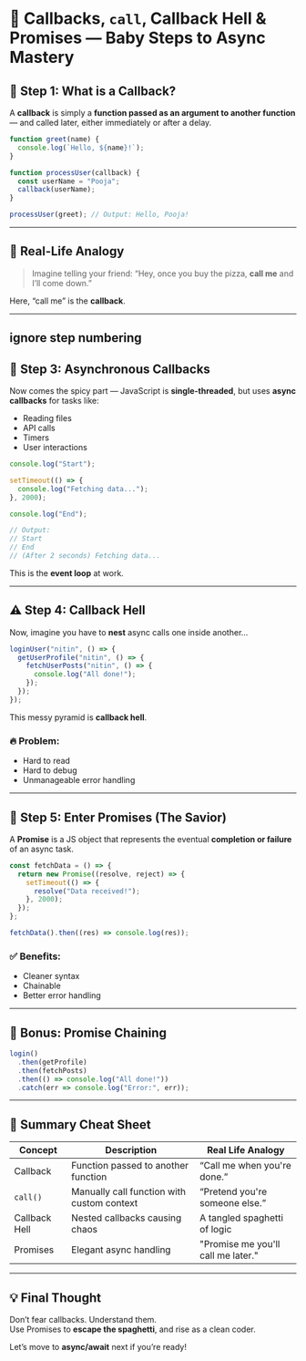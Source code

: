 # 🔄 Callbacks, `call`, Callback Hell & Promises — Baby Steps to Async Mastery

## 👶 Step 1: What is a Callback?

A **callback** is simply a **function passed as an argument to another function** — and called later, either immediately or after a delay.

```js
function greet(name) {
  console.log(`Hello, ${name}!`);
}

function processUser(callback) {
  const userName = "Pooja";
  callback(userName);
}

processUser(greet); // Output: Hello, Pooja!
```

---

## 🧠 Real-Life Analogy

> Imagine telling your friend: “Hey, once you buy the pizza, **call me** and I’ll come down.”

Here, “call me” is the **callback**.

---

ignore step numbering 
---

## 🔁 Step 3: Asynchronous Callbacks

Now comes the spicy part — JavaScript is **single-threaded**, but uses **async callbacks** for tasks like:

- Reading files
- API calls
- Timers
- User interactions

```js
console.log("Start");

setTimeout(() => {
  console.log("Fetching data...");
}, 2000);

console.log("End");

// Output:
// Start
// End
// (After 2 seconds) Fetching data...
```

This is the **event loop** at work.

---

## ⚠️ Step 4: Callback Hell

Now, imagine you have to **nest** async calls one inside another...

```js
loginUser("nitin", () => {
  getUserProfile("nitin", () => {
    fetchUserPosts("nitin", () => {
      console.log("All done!");
    });
  });
});
```

This messy pyramid is **callback hell**.

### 🔥 Problem:
- Hard to read
- Hard to debug
- Unmanageable error handling

---

## 🌟 Step 5: Enter Promises (The Savior)

A **Promise** is a JS object that represents the eventual **completion or failure** of an async task.

```js
const fetchData = () => {
  return new Promise((resolve, reject) => {
    setTimeout(() => {
      resolve("Data received!");
    }, 2000);
  });
};

fetchData().then((res) => console.log(res));
```

### ✅ Benefits:
- Cleaner syntax
- Chainable
- Better error handling

---

## 🔁 Bonus: Promise Chaining

```js
login()
  .then(getProfile)
  .then(fetchPosts)
  .then(() => console.log("All done!"))
  .catch(err => console.log("Error:", err));
```

---

## 🧠 Summary Cheat Sheet

| Concept         | Description                                   | Real Life Analogy                     |
|----------------|-----------------------------------------------|----------------------------------------|
| Callback        | Function passed to another function           | “Call me when you're done.”           |
| `call()`        | Manually call function with custom context    | “Pretend you're someone else.”        |
| Callback Hell   | Nested callbacks causing chaos                | A tangled spaghetti of logic          |
| Promises        | Elegant async handling                        | "Promise me you'll call me later."    |

---

## 💡 Final Thought

Don’t fear callbacks. Understand them.  
Use Promises to **escape the spaghetti**, and rise as a clean coder.

Let’s move to **async/await** next if you’re ready!